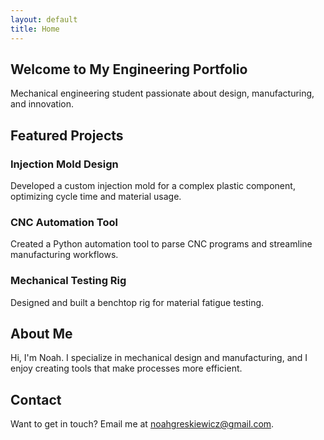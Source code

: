 ```yaml
---
layout: default
title: Home
---
```


<section id="hero" data-aos="fade-up" class="fade-in">
  <h1>Welcome to My Engineering Portfolio</h1>
  <p>Mechanical engineering student passionate about design, manufacturing, and innovation.</p>
</section>

<section id="projects" data-aos="fade-up" class="fade-in">
  <h2>Featured Projects</h2>
  <div class="project-card" data-aos="fade-right">
    <h3>Injection Mold Design</h3>
    <p>Developed a custom injection mold for a complex plastic component, optimizing cycle time and material usage.</p>
  </div>
  <div class="project-card" data-aos="fade-left">
    <h3>CNC Automation Tool</h3>
    <p>Created a Python automation tool to parse CNC programs and streamline manufacturing workflows.</p>
  </div>
  <div class="project-card" data-aos="fade-right">
    <h3>Mechanical Testing Rig</h3>
    <p>Designed and built a benchtop rig for material fatigue testing.</p>
  </div>
</section>

<section id="about" data-aos="fade-up" class="fade-in">
  <h2>About Me</h2>
  <p>Hi, I'm Noah. I specialize in mechanical design and manufacturing, and I enjoy creating tools that make processes more efficient.</p>
</section>

<section id="contact" data-aos="fade-up" class="fade-in">
  <h2>Contact</h2>
  <p>Want to get in touch? Email me at <a href="mailto:noahgreskiewicz@gmail.com">noahgreskiewicz@gmail.com</a>.</p>
</section>
